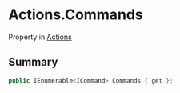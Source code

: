 # Actions.Commands

Property in [Actions](/docs/api/csharp/yarn.unity.actions.md)

## Summary



```csharp
public IEnumerable<ICommand> Commands { get };
```

